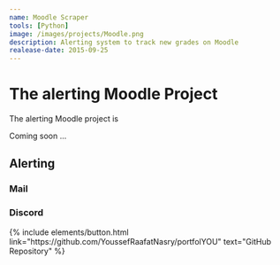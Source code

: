 ```yaml
---
name: Moodle Scraper
tools: [Python]
image: /images/projects/Moodle.png
description: Alerting system to track new grades on Moodle
realease-date: 2015-09-25
---
```


# The alerting Moodle Project

The alerting Moodle project is 

Coming soon ...

<!--
![preview](https://www.sketchappsources.com/resources/source-image/we-were-soldiers-landing-page-dbruggisser.jpg)
-->
## Alerting

### Mail

### Discord

<p class="text-center">
{% include elements/button.html link="https://github.com/YoussefRaafatNasry/portfolYOU" text="GitHub Repository" %}
</p>